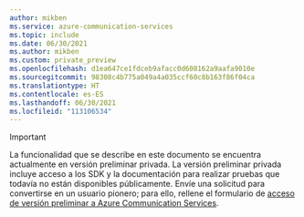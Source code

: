 ```yaml
---
author: mikben
ms.service: azure-communication-services
ms.topic: include
ms.date: 06/30/2021
ms.author: mikben
ms.custom: private_preview
ms.openlocfilehash: d1ea647ce1fdceb9afacc0d608162a9aafa9010e
ms.sourcegitcommit: 98308c4b775a049a4a035ccf60c8b163f86f04ca
ms.translationtype: HT
ms.contentlocale: es-ES
ms.lasthandoff: 06/30/2021
ms.locfileid: "113106534"
---
```

> [!IMPORTANT]
> La funcionalidad que se describe en este documento se encuentra actualmente en versión preliminar privada. La versión preliminar privada incluye acceso a los SDK y la documentación para realizar pruebas que todavía no están disponibles públicamente.
> Envíe una solicitud para convertirse en un usuario pionero; para ello, rellene el formulario de [acceso de versión preliminar a Azure Communication Services](https://aka.ms/ACS-EarlyAdopter).
